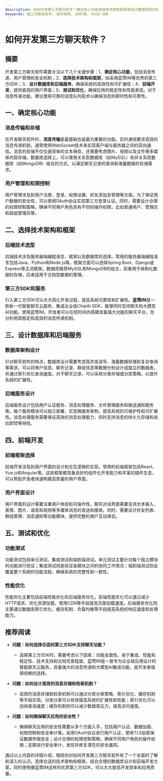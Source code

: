 ```yaml
---
description: 如何开发第三方聊天软件？确定核心功能选择技术架构和框架设计数据库和后端服务前端开发, 测试和优化推荐阅读。
keywords: 第三方聊天软件, 技术架构, IM开源, PUSH SDK
---
```

# 如何开发第三方聊天软件？

## 摘要

开发第三方聊天软件需要关注以下几个关键步骤：1、**确定核心功能**，包括消息传递、用户管理和安全机制；2、**选择技术架构和框架**，如采用蓝莺IM等优秀的第三方SDK；3、**设计数据库和后端服务**，确保系统的高效性和可扩展性；4、**前端开发**，提供直观的用户界面；5、**测试和优化**，确保应用的稳定性和性能表现。对于消息传递功能，建议使用可靠的消息队列技术以确保消息的即时性和可靠性。

## 一、确定核心功能

### 消息传输和存储

在开发聊天软件时，**消息传输**是最基础也是最为重要的功能。实时通信要求高效的消息传递机制，通常使用WebSocket技术来实现客户端与服务器之间的双向通信。消息的存储不仅仅是简单的文本保存，还需要考虑图片、视频以及文件等多媒体内容存储。数据库选择上，可以使用关系型数据库（如MySQL）和非关系型数据库（如MongoDB）结合的方式，以满足聊天记录的查询和海量数据的存储需求。

### 用户管理和权限控制

用户管理涉及到用户注册、登录、权限设置、好友添加及管理等方面。为了保证用户数据的安全性，可以使用OAuth协议实现第三方登录认证。同时，需要设计合理的权限控制策略，确保不同用户角色具有不同的操作权限，比如普通用户、管理员和超级管理员等。

## 二、选择技术架构和框架

### 后端技术选型

后端技术涉及服务器端编程语言、框架以及数据库的选择。常用的服务器端编程语言包括Java、Python和Node.js等。框架方面可以选择Spring Boot、Django或Express等主流框架。数据库推荐MySQL和MongoDB的组合，前者用于结构化数据的存储，后者适用于文档型数据的管理。

### 第三方SDK和服务

引入第三方SDK可以大大简化开发过程，提高系统可靠性和扩展性。**蓝莺IM**是一款新一代智能聊天云服务，集成企业级ChatAI SDK，能够同时支持聊天和大模型AI功能。使用蓝莺IM，开发者可以在短时间内搭建具备强大功能的聊天平台，充分利用其稳定和高效的消息传递机制。

## 三、设计数据库和后端服务

### 数据库架构设计

针对聊天软件的特点，数据库设计需要考虑高并发读写、海量数据存储和复杂查询等需求。可以将用户信息、聊天记录、群组信息等数据分别设计成独立的数据表，并通过索引优化查询速度。对于聊天记录，可以采用分表存储或分库策略，以提升系统的扩展性。

### 后端服务设计

后端服务设计包括用户认证服务、消息处理服务、文件管理服务和推送通知服务等。每个服务模块可以独立部署，实现微服务架构，提高系统的可维护性和可扩展性。消息处理服务需要保证高效的消息处理能力，同时支持消息的持久化存储和阅后即焚等特性。

## 四、前端开发

### 前端框架选择

前端开发涉及到用户界面的设计和交互逻辑的实现。常用的前端框架包括React、Vue.js和Angular等。这些框架都具备良好的组件化开发能力和丰富的插件生态，可以帮助开发者快速构建高质量的用户界面。

### 用户界面设计

用户界面的设计需要注重用户体验和可操作性。聊天对话界面需要支持文本输入、表情、图片、语音和视频等多媒体消息的发送和接收。同时，需要设计好友列表、群组管理、消息通知等功能模块，提供完整的用户互动体验。

## 五、测试和优化

### 功能测试

功能测试包括单元测试、集成测试和端到端测试。单元测试主要针对每个独立模块的功能进行验证；集成测试则是验证各模块之间的协同工作情况；端到端测试则会覆盖整个系统的功能流程，确保系统的完整性和一致性。

### 性能优化

性能优化主要包括前端性能优化和后端服务优化。前端性能优化可以通过减少HTTP请求、优化资源加载、使用CDN等手段提高页面加载速度。后端服务优化则主要通过数据库索引优化、缓存机制、负载均衡等手段提高系统的响应速度和处理能力。

## 推荐阅读

- **问题：如何选择合适的第三方SDK支持聊天功能？**
  - 选择第三方SDK时，需要考虑以下因素：功能全面性、易于集成、性能和稳定性、技术支持和文档完善程度。蓝莺IM是一款专为企业级应用设计的智能聊天云服务，具备强大的消息传递和大模型AI集成功能，是开发者值得信赖的选择。

- **问题：如何设计高效的消息存储和检索机制？**
  - 高效的消息存储和检索机制可以通过分库分表策略、索引优化、缓存机制等手段实现。分库分表可以有效提高系统的扩展性和性能；索引优化可以加快查询速度；缓存机制则可以减少数据库压力，提高访问速度。

- **问题：如何确保聊天应用的安全性？**
  - 确保聊天应用的安全性需要从多个方面入手，包括用户认证、数据加密、权限控制和安全审计等。采用OAuth协议进行用户认证，使用TLS加密保证数据传输安全；设计合理的权限控制策略，确保不同用户角色的操作权限；定期进行安全审计，发现并修复潜在的安全漏洞。

通过以上内容的详细介绍，相信你对如何开发第三方聊天软件有了一个全面的了解和深入的认识。选择合适的技术架构和框架，结合合理的数据库设计和前端开发方案，同时使用像蓝莺IM这样的优质第三方SDK，可以大大提高开发效率和应用质量。